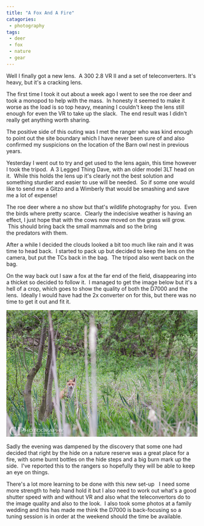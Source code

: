 ```yaml
---
title: "A Fox And A Fire"
catagories:
 - photography
tags:
 - deer
 - fox
 - nature
 - gear
---
```

Well I finally got a new lens.  A 300 2.8 VR II and a set of teleconverters. It's heavy, but it's a cracking lens.

The first time I took it out about a week ago I went to see the roe deer and took a monopod to help with the mass.  In honesty it seemed to make it worse as the load is so top heavy, meaning I couldn't keep the lens still enough for even the VR to take up the slack.  The end result was I didn't really get anything worth sharing.

The positive side of this outing was I met the ranger who was kind enough to point out the site boundary which I have never been sure of and also confirmed my suspicions on the location of the Barn owl nest in previous years.<!--more-->

Yesterday I went out to try and get used to the lens again, this time however I took the tripod.  A 3 Legged Thing Dave, with an older model 3LT head on it.  While this holds the lens up it's clearly not the best solution and something sturdier and easier to use will be needed.  So if some one would like to send me a Gitzo and a Wimberly that would be smashing and save me a lot of expense!

The roe deer where a no show but that's wildlife photography for you.  Even the birds where pretty scarce.  Clearly the indecisive weather is having an effect, I just hope that with the cows now moved on the grass will grow.  This should bring back the small mammals and so the bring the predators with them.

After a while I decided the clouds looked a bit too much like rain and it was time to head back.  I started to pack up but decided to keep the lens on the camera, but put the TCs back in the bag.  The tripod also went back on the bag.

On the way back out I saw a fox at the far end of the field, disappearing into a thicket so decided to follow it.  I managed to get the image below but it's a hell of a crop, which goes to show the quality of both the D7000 and the lens.  Ideally I would have had the 2x converter on for this, but there was no time to get it out and fit it.

<img class="padded center"
		alt="A fox hides in a thicket"
		src="/images/2013-05-16-a-fox-and-a-fire/CJP20130515-4179.jpg" />

Sadly the evening was dampened by the discovery that some one had decided that right by the hide on a nature reserve was a great place for a fire, with some burnt bottles on the hide steps and a big burn mark up the side.  I've reported this to the rangers so hopefully they will be able to keep an eye on things.

There's a lot more learning to be done with this new set-up   I need some more strength to help hand hold it but I also need to work out what's a good shutter speed with and without VR and also what the teleconvertors do to the image quality and also to the look.  I also took some photos at a family wedding and this has made me think the D7000 is back-focusing so a tuning session is in order at the weekend should the time be available.

